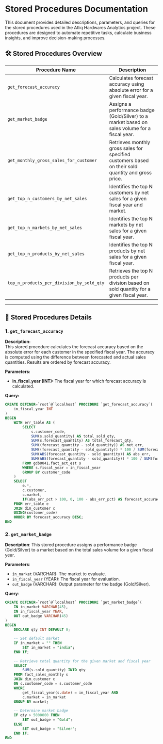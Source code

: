 # Stored Procedures Documentation

This document provides detailed descriptions, parameters, and queries for the stored procedures used in the Atliq Hardwares Analytics project. These procedures are designed to automate repetitive tasks, calculate business insights, and improve decision-making processes.

## 🛠️ Stored Procedures Overview

| Procedure Name | Description |
|----------------|-------------|
| `get_forecast_accuracy` | Calculates forecast accuracy using absolute error for a given fiscal year. |
| `get_market_badge` | Assigns a performance badge (Gold/Silver) to a market based on sales volume for a fiscal year. |
| `get_monthly_gross_sales_for_customer` | Retrieves monthly gross sales for specified customers based on their sold quantity and gross price. |
| `get_top_n_customers_by_net_sales` | Identifies the top N customers by net sales for a given fiscal year and market. |
| `get_top_n_markets_by_net_sales` | Identifies the top N markets by net sales for a given fiscal year. |
| `get_top_n_products_by_net_sales` | Identifies the top N products by net sales for a given fiscal year. |
| `top_n_products_per_division_by_sold_qty` | Retrieves the top N products per division based on sold quantity for a given fiscal year. |

---

## 📝 Stored Procedures Details

### 1. `get_forecast_accuracy`

**Description:**  
This stored procedure calculates the forecast accuracy based on the absolute error for each customer in the specified fiscal year. The accuracy is computed using the difference between forecasted and actual sales quantities. Results are ordered by forecast accuracy.

**Parameters:**  
- **in_fiscal_year (INT):** The fiscal year for which forecast accuracy is calculated.

**Query:**

```sql
CREATE DEFINER=`root`@`localhost` PROCEDURE `get_forecast_accuracy`(
    in_fiscal_year INT
)
BEGIN
    WITH err_table AS (
        SELECT
            s.customer_code,
            SUM(s.sold_quantity) AS total_sold_qty,
            SUM(s.forecast_quantity) AS total_forecast_qty,
            SUM((forecast_quantity - sold_quantity)) AS net_err,
            SUM((forecast_quantity - sold_quantity)) * 100 / SUM(forecast_quantity) AS net_err_pct,
            SUM(ABS(forecast_quantity - sold_quantity)) AS abs_err,
            SUM(ABS(forecast_quantity - sold_quantity)) * 100 / SUM(forecast_quantity) AS abs_err_pct
        FROM gdb0041.fact_act_est s 
        WHERE s.fiscal_year = in_fiscal_year
        GROUP BY customer_code
    )
    SELECT
        e.*,
        c.customer,
        c.market,
        IF(abs_err_pct > 100, 0, 100 - abs_err_pct) AS forecast_accuracy
    FROM err_table e
    JOIN dim_customer c
    USING(customer_code)
    ORDER BY forecast_accuracy DESC;
END
```

### 2. `get_market_badge`
**Description**: This stored procedure assigns a performance badge (Gold/Silver) to a market based on the total sales volume for a given fiscal year.

**Parameters**:
- `in_market` (VARCHAR): The market to evaluate.
- `in_fiscal_year` (YEAR): The fiscal year for evaluation.
- `out_badge` (VARCHAR): Output parameter for the badge (Gold/Silver).

**Query**:
```sql
CREATE DEFINER=`root`@`localhost` PROCEDURE `get_market_badge`(
    IN in_market VARCHAR(45),
    IN in_fiscal_year YEAR,
    OUT out_badge VARCHAR(45)
)
BEGIN
    DECLARE qty INT DEFAULT 0;
    
    -- Set default market
    IF in_market = "" THEN 
        SET in_market = "india";
    END IF;
    
    -- Retrieve total quantity for the given market and fiscal year
    SELECT 
        SUM(s.sold_quantity) INTO qty
    FROM fact_sales_monthly s
    JOIN dim_customer c
    ON c.customer_code = s.customer_code
    WHERE 
        get_fiscal_year(s.date) = in_fiscal_year AND
        c.market = in_market
    GROUP BY market;
        
    -- Determine market badge
    IF qty > 5000000 THEN
        SET out_badge = "Gold";
    ELSE 
        SET out_badge = "Silver";
    END IF;
END
```
